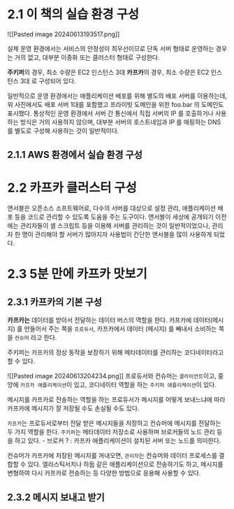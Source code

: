 # 2.1 이 책의 실습 환경 구성

![[Pasted image 20240613193517.png]]

실제 운영 환경에서는 서비스의 안정성이 최우선이므로 단독 서버 형태로 운영하는 경우는 거의 없고, 대부분 이중화 또는 클러스터 형태로 구성한다.

**주키퍼**의 경우, 최소 수량은 EC2 인스턴스 3대
**카프카**의 경우, 최소 수량은 EC2 인스턴스 3대 로 구성되어 있다.

일반적으로 운영 환경에서는 애플리케이션 배포를 위해 별도의 배포 서버를 이용하는데, 위 사진에서도 배포 서버 1대를 포함했고 프라이빗 도메인을 위한 foo.bar 의 도메인도 표시했다.
통상적인 운영 환경에서 서버 간 통신에서 직접 서버의 IP 를 호출하거나 사용하는 방식은 거의 사용하지 않으며, 대부분 서버의 호스트네임과 IP 를 매핑하는 DNS 를 별도로 구성해 사용하는 것이 일반적이다.

## 2.1.1 AWS 환경에서 실습 환경 구성

# 2.2 카프카 클러스터 구성

앤서블은 오픈소스 소프트웨어로, 다수의 서버를 대상으로 설정 관리, 애플리케이션 배포 등을 코드로 관리할 수 있도록 도움을 주는 도구이다.
앤서블이 세상에 공개되기 이전에는 관리자들이 셀 스크립트 등을 이용해 서버를 관리하는 것이 일반적이었으나, 관리자 한 명이 관리해야 할 서버가 많아지자 사용법이 간단한 앤서블을 많이 사용하게 되었다.


# 2.3 5분 만에 카프카 맛보기

## 2.3.1 카프카의 기본 구성

**카프카는** 데이터를 받아서 전달하는 데이터 버스의 역할을 한다. 카프카에 데이터(메시지) 를 만들어서 주는 쪽을 `프로듀서`, 카프카에서 데이터 (메시지) 를 빼내서 소비하는 쪽을 `컨슈머` 라고 한다.

주키퍼는 카프카의 정상 동작을 보장하기 위해 메타데이터를 관리하는 코디네이터라고 할 수 있다.

![[Pasted image 20240613204234.png]]
	프로듀서와 컨슈머는 `클라이언트`이고, 중앙에 `카프카 애플리케이션`이 있고, 코디네이터 역할을 하는 `주키퍼 애플리케이션`이 있다.

메시지를 카프카로 전송하는 역할을 하는 프로듀서가 메시지를 어떻게 보내느냐에 따라 카프카에 메시지가 잘 저장될 수도 손실될 수도 있다.

`카프카`는 프로듀서로부터 전달 받은 메시지들을 저장하고 컨슈머에 메시지를 전달하는 두 가지 역할을 한다.
`주키퍼`는 메타데이터 저장소로 사용하며 브로커들의 노드 관리 등을 하고 있다.
	- 브로커 ?
	 : 카프카 애플리케이션이 설치된 서버 또는 노드를 의미한다.

컨슈머가 카프카에 저장된 메시지를 꺼내오면, `관리자`는 컨슈머와 데이터 프로세스를 결합할 수 있다. 엘라스틱서치나 하둡 같은 애플리케이션으로 전송하기도 하고, 메시지를 변형하여 다시 카프카로 전송하는 등 다양한 방법으로 응용해 사용할 수 있다.


## 2.3.2 메시지 보내고 받기

